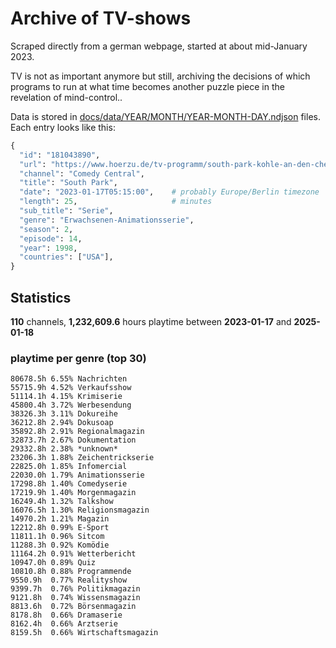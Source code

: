 # Archive of TV-shows

Scraped directly from a german webpage, started at about mid-January 2023.

TV is not as important anymore but still, archiving the decisions of which programs to run at what time
becomes another puzzle piece in the revelation of mind-control.. 

Data is stored in [docs/data/YEAR/MONTH/YEAR-MONTH-DAY.ndjson](docs/data/) files. 
Each entry looks like this:

```python
{
  "id": "181043890", 
  "url": "https://www.hoerzu.de/tv-programm/south-park-kohle-an-den-chefkoch/bid_181043890/", 
  "channel": "Comedy Central", 
  "title": "South Park", 
  "date": "2023-01-17T05:15:00",    # probably Europe/Berlin timezone 
  "length": 25,                     # minutes 
  "sub_title": "Serie", 
  "genre": "Erwachsenen-Animationsserie", 
  "season": 2, 
  "episode": 14, 
  "year": 1998, 
  "countries": ["USA"],
}
```

## Statistics

**110** channels, **1,232,609.6** hours playtime between **2023-01-17** and **2025-01-18**


### playtime per genre (top 30)

    80678.5h 6.55% Nachrichten
    55715.9h 4.52% Verkaufsshow
    51114.1h 4.15% Krimiserie
    45800.4h 3.72% Werbesendung
    38326.3h 3.11% Dokureihe
    36212.8h 2.94% Dokusoap
    35892.8h 2.91% Regionalmagazin
    32873.7h 2.67% Dokumentation
    29332.8h 2.38% *unknown*
    23206.3h 1.88% Zeichentrickserie
    22825.0h 1.85% Infomercial
    22030.0h 1.79% Animationsserie
    17298.8h 1.40% Comedyserie
    17219.9h 1.40% Morgenmagazin
    16249.4h 1.32% Talkshow
    16076.5h 1.30% Religionsmagazin
    14970.2h 1.21% Magazin
    12212.8h 0.99% E-Sport
    11811.1h 0.96% Sitcom
    11288.3h 0.92% Komödie
    11164.2h 0.91% Wetterbericht
    10947.0h 0.89% Quiz
    10810.8h 0.88% Programmende
    9550.9h  0.77% Realityshow
    9399.7h  0.76% Politikmagazin
    9121.8h  0.74% Wissensmagazin
    8813.6h  0.72% Börsenmagazin
    8178.8h  0.66% Dramaserie
    8162.4h  0.66% Arztserie
    8159.5h  0.66% Wirtschaftsmagazin
